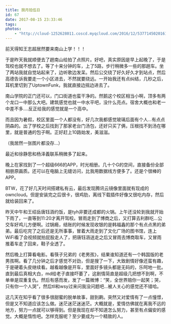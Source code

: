 ```yaml
---
title: 捌月拾伍日
id: 67
date: 2017-08-15 23:33:46
tags:
photos:
    - "http://cloud-1252628011.coscd.myqcloud.com/2016/12/5377145020161205215944047.jpg"
---
```



前天得知王志超居然要来南山上学！！！

于是昨天我就顺便去了趟南山给拍了点照片。好吧，真实原因是早上起晚了，于是驾校也就不想去了。等了十来分钟的车，上了5路，步行稍微多一些的那趟车。坐了两站我就自觉站起来了，边听歌边发呆。然后公交绕了好久好久才到站点，然后高德告诉我要走一个小区进去，不然就要绕远。一开始我还有点纠结，几秒之后，耳机里切到了UptownFunk，我就直接边摇边进去了。

南山学院的正门还可以，门口街道也蛮干净的。然鹅这个校区相当小啊，顶多有两个龙口一中那么大吧。建筑感觉也就一中水平吧，没什么亮点。宿舍大概也和老一中差不多....反正给我的感觉就是一个高中。

而且因为暑假，校区里面一个人都没有，好几次我都感觉玻璃后面有个人...有点点阴森的。出了学校之后找到了那家老台门汤包，还好只买了俩，压根找不到汤在哪里，就是普通的包子啊。正好赶上10路始发，美滋滋。

（我居然一张图片都没存...）

最近和徐静思和杨泽義联系稍微多了起来。

晚上在家找到了一个超级666的APP，时光相册。几十个G的空间，直接备份全部相册原画质。还可以在电脑上无缝访问，比我用数据线方便多了。还是个很棒的APP。

BTW，花了好几天时间搭建私有云，最后发现腾讯云镜像里面就有现成的owncloud。但是安装完之后很卡，很鸡肋，离线下载插件好像又很吃内存，然后就给装回来了。

昨天中午和王绍岳唐钰涵约饭，是tyh非要还成都的火锅。上午还没轮到我就开始下雨了，一直等到11:20才离开驾校。冒雨走到了博商之后，又打算去利群吃...公交车好鸡儿方便啊。过锅瘾，结账的时候发现收银的是韩福鑫的那个有点点黑的弟弟。最后吃完了之后还是无所事事，冒着大雨走到了文化广场的图书馆，连上WiFi看了会视频就拍屁股走人了，把唐钰涵送走之后又冒雨去博商取车，又冒雨推着车走了回来，鞋子全透了。

然后晚上打算看电影。看筷子兄弟的《老男孩》，结果谁知道还有一个韩国版的老男孩啊。看了几分钟之后才感觉不对劲，但是搜了一下，大致剧情好像还蛮有趣，于是硬着头皮继续看。越看越像是开车，里面好多镜头都是无码的，乐呵地一批。直到最后真相大白，md给老子直接吓萎了，这剧情简直是超级几把想不到啊，不单单是双重复仇。然后有感而发，发了一篇微博：“笑，全世界赔你一起笑；哭，只有你一个人哭 ​​​”，然后tll和wsy过来问我没问题吧...被人关心的感觉还不错哈。

这几天在知乎看了很多很甜蜜的脱单故事，甜到齁。突然又对爱情有了一点憧憬，但是又不知道应该怎么做。迷茫迷茫迷迷茫。大概就是，爱情仿佛就在离我不远的地方，努力一点就可以够得到。但是我现在却不知道怎么努力，甚至有点偏安的感觉。大概是惰性吧。怎样克服呢？至少要成为一个精致的人。